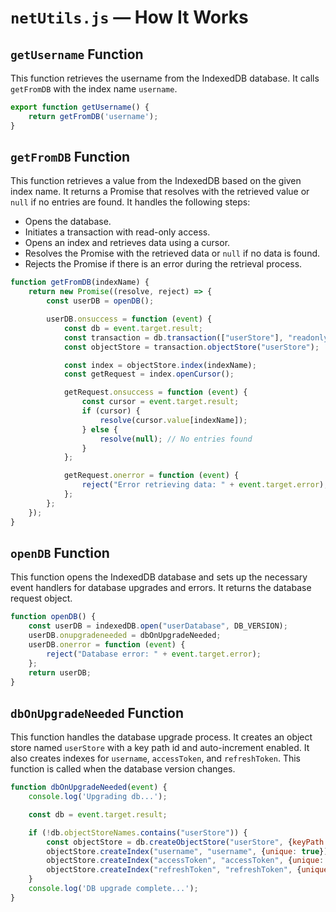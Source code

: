 # `netUtils.js` — How It Works

## `getUsername` Function

This function retrieves the username from the IndexedDB database. It calls `getFromDB` with the index name `username`.

```js
export function getUsername() {
    return getFromDB('username');
}
```

## `getFromDB` Function

This function retrieves a value from the IndexedDB based on the given index name. It returns a Promise that resolves
with the retrieved value or `null` if no entries are found. It handles the following steps:

- Opens the database.
- Initiates a transaction with read-only access.
- Opens an index and retrieves data using a cursor.
- Resolves the Promise with the retrieved data or `null` if no data is found.
- Rejects the Promise if there is an error during the retrieval process.

```js
function getFromDB(indexName) {
    return new Promise((resolve, reject) => {
        const userDB = openDB();

        userDB.onsuccess = function (event) {
            const db = event.target.result;
            const transaction = db.transaction(["userStore"], "readonly");
            const objectStore = transaction.objectStore("userStore");

            const index = objectStore.index(indexName);
            const getRequest = index.openCursor();

            getRequest.onsuccess = function (event) {
                const cursor = event.target.result;
                if (cursor) {
                    resolve(cursor.value[indexName]);
                } else {
                    resolve(null); // No entries found
                }
            };

            getRequest.onerror = function (event) {
                reject("Error retrieving data: " + event.target.error);
            };
        };
    });
}
```

## `openDB` Function

This function opens the IndexedDB database and sets up the necessary event handlers for database upgrades and errors. It
returns the database request object.

```js
function openDB() {
    const userDB = indexedDB.open("userDatabase", DB_VERSION);
    userDB.onupgradeneeded = dbOnUpgradeNeeded;
    userDB.onerror = function (event) {
        reject("Database error: " + event.target.error);
    };
    return userDB;
}
```

## `dbOnUpgradeNeeded` Function

This function handles the database upgrade process. It creates an object store named `userStore` with a key path id and
auto-increment enabled. It also creates indexes for `username`, `accessToken`, and `refreshToken`. This function is
called when the database version changes.

```js
function dbOnUpgradeNeeded(event) {
    console.log('Upgrading db...');

    const db = event.target.result;

    if (!db.objectStoreNames.contains("userStore")) {
        const objectStore = db.createObjectStore("userStore", {keyPath: "id", autoIncrement: true});
        objectStore.createIndex("username", "username", {unique: true});
        objectStore.createIndex("accessToken", "accessToken", {unique: false});
        objectStore.createIndex("refreshToken", "refreshToken", {unique: false});
    }
    console.log('DB upgrade complete...');
}
```